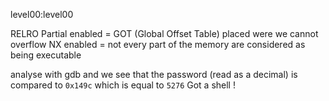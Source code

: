 level00:level00

RELRO Partial enabled = GOT (Global Offset Table) placed were we cannot overflow
NX enabled = not every part of the memory are considered as being executable

analyse with gdb and we see that the password (read as a decimal) is compared to `0x149c` which is equal to `5276`
Got a shell !
